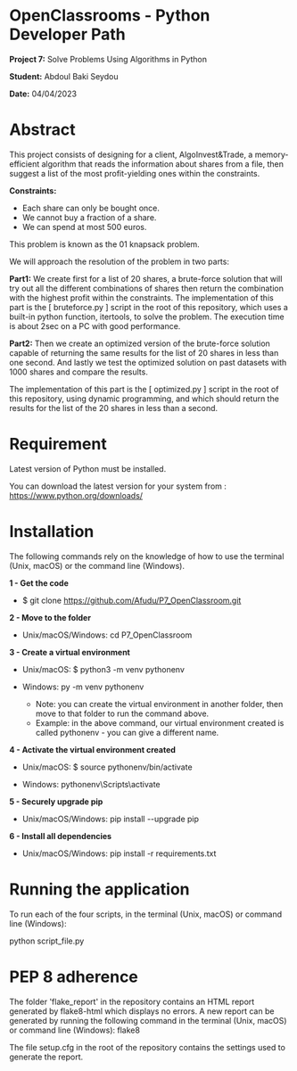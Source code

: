 # OpenClassrooms - Python Developer Path

**Project 7:** Solve Problems Using Algorithms in Python

**Student:** Abdoul Baki Seydou

**Date:** 04/04/2023

# Abstract
This project consists of designing for a client, AlgoInvest&Trade, 
a memory-efficient algorithm that reads the information about shares from a file, 
then suggest a list of the most profit-yielding ones within the constraints.

**Constraints:**
- Each share can only be bought once.
- We cannot buy a fraction of a share.
- We can spend at most 500 euros.

This problem is known as the 01 knapsack problem.

We will approach the resolution of the problem in two parts:

**Part1:** We create first for a list of 20 shares, a brute-force solution that will try out 
all the different combinations of shares then return the combination with the highest profit within the constraints. 
The implementation of this part is the [ bruteforce.py ] script in the root of this repository, 
which uses a built-in python function, itertools, to solve the problem. 
The execution time is about 2sec on a PC with good performance.

**Part2:** Then we create an optimized version of the brute-force solution capable of returning 
the same results for the list of 20 shares in less than one second.
And lastly we test the optimized solution on past datasets with 1000 shares and compare the results.

The implementation of this part is the [ optimized.py ] script in the root of this repository, 
using dynamic programming, and which should return the results for the list of the 20 shares in less than a second.

# Requirement

Latest version of Python must be installed.

You can download the latest version for your system from : https://www.python.org/downloads/

# Installation

The following commands rely on the knowledge of how to use the terminal (Unix, macOS) or the command line (Windows).

**1 - Get the code**

  * $ git clone https://github.com/Afudu/P7_OpenClassroom.git

**2 - Move to the folder**

  * Unix/macOS/Windows: cd P7_OpenClassroom

**3 - Create a virtual environment**

  * Unix/macOS: $ python3 -m venv pythonenv
  * Windows: py -m venv pythonenv
  
    * Note: you can create the virtual environment in another folder, then move to that folder to run the command above.
    * Example: in the above command, our virtual environment created is called pythonenv - you can give a different name.

**4 - Activate the virtual environment created**

  * Unix/macOS: $ source pythonenv/bin/activate

  * Windows: pythonenv\Scripts\activate

**5 - Securely upgrade pip**

 * Unix/macOS/Windows: pip install --upgrade pip

**6 - Install all dependencies**

 * Unix/macOS/Windows: pip install -r requirements.txt

# Running the application

To run each of the four scripts, in the terminal (Unix, macOS) or command line (Windows):

python script_file.py

# PEP 8 adherence

The folder 'flake_report' in the repository contains an HTML report generated by flake8-html which displays no errors.
A new report can be generated by running the following command in the terminal (Unix, macOS) 
or command line (Windows): flake8

The file setup.cfg in the root of the repository contains the settings used to generate the report.